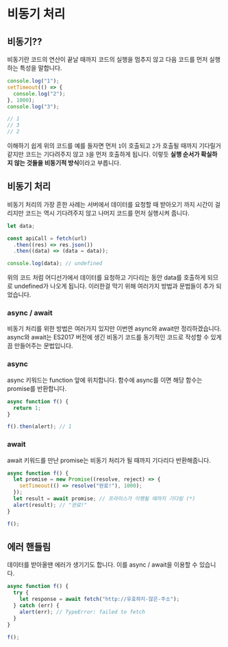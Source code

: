# 비동기 처리

## 비동기??

비동기란 코드의 연산이 끝날 때까지 코드의 실행을 멈추지 않고 다음 코드를 먼저 실행하는 특성을 말합니다.

```jsx
console.log("1");
setTimeout(() => {
  console.log("2");
}, 1000);
console.log("3");

// 1
// 3
// 2
```

이해하기 쉽게 위의 코드를 예를 들자면 먼저 `1`이 호출되고 `2`가 호출될 때까지 기다릴거 같지만 코드는 기다려주지 않고 `3`을 먼저 호출하게 됩니다. 이렇듯 **실행 순서가 확실하지 않는 것들을 비동기적 방식**이라고 부릅니다.

## 비동기 처리

비동기 처리의 가장 흔한 사례는 서버에서 데이터를 요청할 때 받아오기 까지 시간이 걸리지만 코드는 역시 기다려주지 않고 나머지 코드를 먼저 실행시켜 줍니다.

```jsx
let data;

const apiCall = fetch(url)
  .then((res) => res.json())
  .then((data) => (data = data));

console.log(data); // undefined
```

위의 코드 처럼 어디선가에서 데이터를 요청하고 기다리는 동안 data를 호출하게 되므로 undefined가 나오게 됩니다. 이러한걸 막기 위해 여러가지 방법과 문법들이 추가 되었습니다.

### async / await

비동기 처리를 위한 방법은 여러가지 있지만 이번엔 async와 await만 정리하겠습니다. async와 await는 ES2017 버전에 생긴 비동기 코드를 동기적인 코드로 작성할 수 있게끔 만들어주는 문법입니다.

### **async**

async 키워드는 function 앞에 위치합니다. 함수에 async를 이면 해당 함수는 promise를 반환합니다.

```jsx
async function f() {
  return 1;
}

f().then(alert); // 1
```

### await

await 키워드를 만난 promise는 비동기 처리가 될 때까지 기다리다 반환해줍니다.

```jsx
async function f() {
  let promise = new Promise((resolve, reject) => {
    setTimeout(() => resolve("완료!"), 1000);
  });
  let result = await promise; // 프라미스가 이행될 때까지 기다림 (*)
  alert(result); // "완료!"
}

f();
```

## 에러 핸들림

데이터를 받아올땐 에러가 생기기도 합니다. 이를 async / await을 이용할 수 있습니다.

```jsx
async function f() {
  try {
    let response = await fetch("http://유효하지-않은-주소");
  } catch (err) {
    alert(err); // TypeError: failed to fetch
  }
}

f();
```
